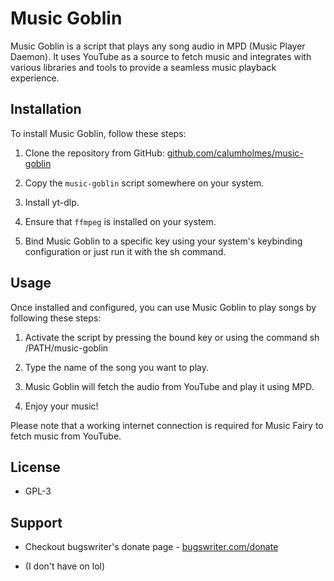 # Music Goblin

Music Goblin is a script that plays any song audio in MPD (Music Player Daemon). It uses YouTube as a source to fetch music and integrates with various libraries and tools to provide a seamless music playback experience.

## Installation

To install Music Goblin, follow these steps:

1. Clone the repository from GitHub: [github.com/calumholmes/music-goblin](https://github.com/calumholmes/music-goblin)

2. Copy the `music-goblin` script somewhere on your system.

3. Install yt-dlp.

4. Ensure that `ffmpeg` is installed on your system.

5. Bind Music Goblin to a specific key using your system's keybinding configuration or just run it with the sh command.

## Usage

Once installed and configured, you can use Music Goblin to play songs by following these steps:

1. Activate the script by pressing the bound key or using the command sh /PATH/music-goblin

2. Type the name of the song you want to play.

3. Music Goblin will fetch the audio from YouTube and play it using MPD.

4. Enjoy your music!

Please note that a working internet connection is required for Music Fairy to fetch music from YouTube.

## License
- GPL-3

## Support
- Checkout bugswriter's donate page - [bugswriter.com/donate](https://bugswriter.com/donate)


- (I don't have on lol)
